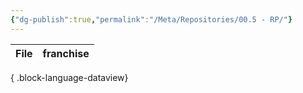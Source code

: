 ```yaml
---
{"dg-publish":true,"permalink":"/Meta/Repositories/00.5 - RP/"}
---
```



| File | franchise |
| ---- | --------- |

{ .block-language-dataview}
